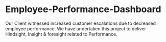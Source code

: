 # Employee-Performance-Dashboard
Our Client witnessed increased customer escalations due to decreased employee performance. We have undertaken this project to deliver Hindsight, Insight &amp; foresight related to Performance.

